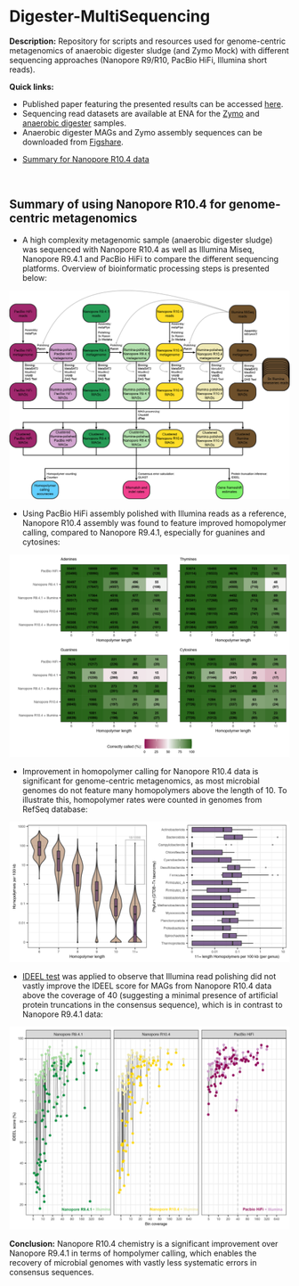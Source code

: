 # Digester-MultiSequencing

**Description:**
Repository for scripts and resources used for genome-centric metagenomics of anaerobic digester sludge (and Zymo Mock) with different sequencing approaches (Nanopore R9/R10, PacBio HiFi, Illumina short reads).
<br/>

**Quick links:**
* Published paper featuring the presented results can be accessed [here](https://www.nature.com/articles/s41592-022-01539-7).
* Sequencing read datasets are available at ENA for the [Zymo](https://www.ebi.ac.uk/ena/browser/view/PRJEB48692) and [anaerobic digester](https://www.ebi.ac.uk/ena/browser/view/PRJEB48021) samples.
* Anaerobic digester MAGs and Zymo assembly sequences can be downloaded from [Figshare](https://doi.org/10.6084/m9.figshare.17008801).
- [Summary for Nanopore R10.4 data](#summary-of-using-nanopore-r104-for-genome-centric-metagenomics)
<br/>

## Summary of using Nanopore R10.4 for genome-centric metagenomics

* A high complexity metagenomic sample (anaerobic digester sludge) was sequenced with Nanopore R10.4 as well as Illumina Miseq, Nanopore R9.4.1 and PacBio HiFi to compare the different sequencing platforms. Overview of bioinformatic processing steps is presented below:

<img src="https://github.com/Serka-M/Digester-MultiSequencing/blob/main/code/figs/mags_r104_workflow.png" alt="mags_r104_workflow" style="zoom:100%;" />
<br/>

* Using PacBio HiFi assembly polished with Illumina reads as a reference, Nanopore R10.4 assembly was found to feature improved homopolymer calling, compared to Nanopore R9.4.1, especially for guanines and cytosines:

<img src="https://github.com/Serka-M/Digester-MultiSequencing/blob/main/code/figs/mags_r104_hp.png" alt="mags_r104_hp" style="zoom:100%;" />
<br/>

* Improvement in homopolymer calling for Nanopore R10.4 data is significant for genome-centric metagenomics, as most microbial genomes do not feature many homopolymers above the length of 10. To illustrate this, homopolymer rates were counted in genomes from RefSeq database:

<img src="https://github.com/Serka-M/Digester-MultiSequencing/blob/main/code/figs/hp_refseq.png" alt="hp_refseq" style="zoom:100%;" />
<br/>

* [IDEEL test](http://www.opiniomics.org/a-simple-test-for-uncorrected-insertions-and-deletions-indels-in-bacterial-genomes/) was applied to observe that Illumina read polishing did not vastly improve the IDEEL score for MAGs from Nanopore R10.4 data above the coverage of 40 (suggesting a minimal presence of artificial protein truncations in the consensus sequence), which is in contrast to Nanopore R9.4.1 data:

<img src="https://github.com/Serka-M/Digester-MultiSequencing/blob/main/code/figs/mags_r104_ideel.png" alt="mags_r104_ideel" style="zoom:100%;" />
<br/>

**Conclusion:** Nanopore R10.4 chemistry is a significant improvement over Nanopore R9.4.1 in terms of hompolymer calling, which enables the recovery of microbial genomes with vastly less systematic errors in consensus sequences.
<br/>
